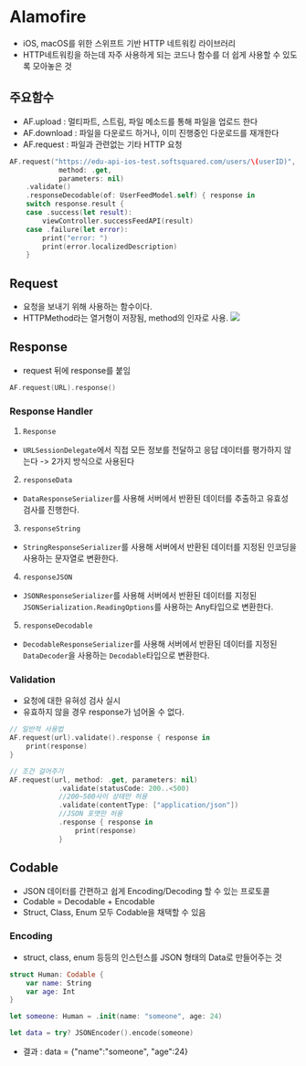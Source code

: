 # Alamofire

- iOS, macOS를 위한 스위프트 기반 HTTP 네트워킹 라이브러리
- HTTP네트워킹을 하는데 자주 사용하게 되는 코드나 함수를 더 쉽게 사용할 수 있도록 모아놓은 것 

## 주요함수
- AF.upload : 멀티파트, 스트림, 파일 메소드를 통해 파일을 업로드 한다
- AF.download : 파일을 다운로드 하거나, 이미 진행중인 다운로드를 재개한다
- AF.request : 파일과 관련없는 기타 HTTP 요청

```Swift
AF.request("https://edu-api-ios-test.softsquared.com/users/\(userID)",
            method: .get,
            parameters: nil)
    .validate()
    .responseDecodable(of: UserFeedModel.self) { response in
    switch response.result {
    case .success(let result):
        viewController.successFeedAPI(result)
    case .failure(let error):
        print("error: ")
        print(error.localizedDescription)
    }
```

## Request
- 요청을 보내기 위해 사용하는 함수이다.
- HTTPMethod라는 열거형이 저장됨, method의 인자로 사용.
![](https://velog.velcdn.com/images%2Fdlwns33%2Fpost%2F4ed05b9b-31e8-490f-8852-fa9bb6828f84%2Fimage.png)

## Response
- request 뒤에 response를 붙임
```Swift
AF.request(URL).response()
```

### Response Handler
1. `Response`
- `URLSessionDelegate`에서 직접 모든 정보를 전달하고 응답 데이터를 평가하지 않는다 -> 2가지 방식으로 사용된다

2. `responseData`
- `DataResponseSerializer`를 사용해 서버에서 반환된 데이터를 추출하고 유효성 검사를 진행한다.

3. `responseString`
- `StringResponseSerializer`를 사용해 서버에서 반환된 데이터를 지정된 인코딩을 사용하는 문자열로 변환한다.

4. `responseJSON`
- `JSONResponseSerializer`를 사용해 서버에서 반환된 데이터를 지정된 `JSONSerialization.ReadingOptions`를 사용하는 Any타입으로 변환한다.
5. `responseDecodable`
- `DecodableResponseSerializer`를 사용해 서버에서 반환된 데이터를 지정된 `DataDecoder`을 사용하는 `Decodable`타입으로 변환한다.

### Validation
- 요청에 대한 유혀성 검사 실시
- 유효하지 않을 경우 response가 넘어올 수 없다.
```Swift
// 일반적 사용법
AF.request(url).validate().response { response in
    print(response)
}

// 조건 걸어주기
AF.request(url, method: .get, parameters: nil)
            .validate(statusCode: 200..<500)
            //200~500사이 상태만 허용
            .validate(contentType: ["application/json"])
            //JSON 포맷만 허용
            .response { response in
                print(response)
            }
```

## Codable
- JSON 데이터를 간편하고 쉽게 Encoding/Decoding 할 수 있는 프로토콜
- Codable = Decodable + Encodable
- Struct, Class, Enum 모두 Codable을 채택할 수 있음

### Encoding
- struct, class, enum 등등의 인스턴스를 JSON 형태의 Data로 만들어주는 것
```Swift
struct Human: Codable {
    var name: String
    var age: Int
}

let someone: Human = .init(name: "someone", age: 24)

let data = try? JSONEncoder().encode(someone)
```
- 결과 : data = {"name":"someone", "age":24}